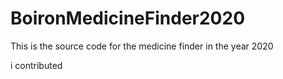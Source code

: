 # BoironMedicineFinder2020
This is the source code for the medicine finder in the year 2020


i contributed
